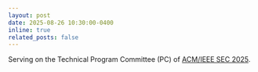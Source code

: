 ```yaml
---
layout: post
date: 2025-08-26 10:30:00-0400
inline: true
related_posts: false
---
```


Serving on the Technical Program Committee (PC) of [ACM/IEEE SEC 2025](https://acm-ieee-sec.org/2025/).